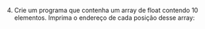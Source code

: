 4. Crie um programa que contenha um array de float contendo 10 elementos. Imprima o endereço de cada posição desse array:
